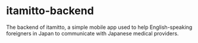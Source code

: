 # itamitto-backend
The backend of itamitto, a simple mobile app used to help English-speaking foreigners in Japan to communicate with Japanese medical providers.
